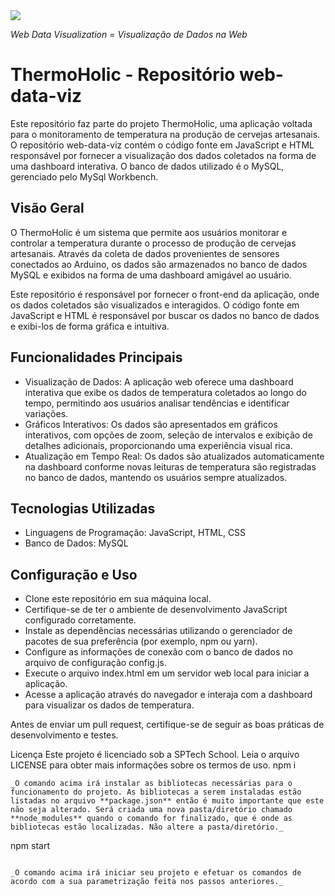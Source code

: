 <img src="https://github.com/ThermoHolic-Sprint2/Site-ThermoHolic/assets/126488672/dd8c01bf-567d-4898-a53f-4e0a2b709d90" >


_Web Data Visualization = Visualização de Dados na Web_

# ThermoHolic - Repositório web-data-viz
Este repositório faz parte do projeto ThermoHolic, uma aplicação voltada para o monitoramento de temperatura na produção de cervejas artesanais. O repositório web-data-viz contém o código fonte em JavaScript e HTML responsável por fornecer a visualização dos dados coletados na forma de uma dashboard interativa. O banco de dados utilizado é o MySQL, gerenciado pelo MySql Workbench.

## Visão Geral
O ThermoHolic é um sistema que permite aos usuários monitorar e controlar a temperatura durante o processo de produção de cervejas artesanais. Através da coleta de dados provenientes de sensores conectados ao Arduino, os dados são armazenados no banco de dados MySQL e exibidos na forma de uma dashboard amigável ao usuário.

Este repositório é responsável por fornecer o front-end da aplicação, onde os dados coletados são visualizados e interagidos. O código fonte em JavaScript e HTML é responsável por buscar os dados no banco de dados e exibi-los de forma gráfica e intuitiva.

## Funcionalidades Principais
- Visualização de Dados: A aplicação web oferece uma dashboard interativa que exibe os dados de temperatura coletados ao longo do tempo, permitindo aos usuários analisar tendências e identificar variações.
- Gráficos Interativos: Os dados são apresentados em gráficos interativos, com opções de zoom, seleção de intervalos e exibição de detalhes adicionais, proporcionando uma experiência visual rica.
- Atualização em Tempo Real: Os dados são atualizados automaticamente na dashboard conforme novas leituras de temperatura são registradas no banco de dados, mantendo os usuários sempre atualizados.

## Tecnologias Utilizadas
- Linguagens de Programação: JavaScript, HTML, CSS
- Banco de Dados: MySQL

## Configuração e Uso
- Clone este repositório em sua máquina local.
- Certifique-se de ter o ambiente de desenvolvimento JavaScript configurado corretamente.
- Instale as dependências necessárias utilizando o gerenciador de pacotes de sua preferência (por exemplo, npm ou yarn).
- Configure as informações de conexão com o banco de dados no arquivo de configuração config.js.
- Execute o arquivo index.html em um servidor web local para iniciar a aplicação.
- Acesse a aplicação através do navegador e interaja com a dashboard para visualizar os dados de temperatura.

Antes de enviar um pull request, certifique-se de seguir as boas práticas de desenvolvimento e testes.

Licença
Este projeto é licenciado sob a SPTech School. Leia o arquivo LICENSE para obter mais informações sobre os termos de uso.
npm i
``` 
_O comando acima irá instalar as bibliotecas necessárias para o funcionamento do projeto. As bibliotecas a serem instaladas estão listadas no arquivo **package.json** então é muito importante que este não seja alterado. Será criada uma nova pasta/diretório chamado **node_modules** quando o comando for finalizado, que é onde as bibliotecas estão localizadas. Não altere a pasta/diretório._

```
npm start
``` 

_O comando acima irá iniciar seu projeto e efetuar os comandos de acordo com a sua parametrização feita nos passos anteriores._



